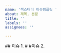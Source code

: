 ```yaml
---
name: '책스터디 이슈템플릿 '
about: 제목, 본문
title: ''
labels: ''
assignees: ''

---
```


<!-- 제목 양식 : [O주차] 책이름_O장_본인이름--!>


## 이슈 1.

# #이슈 2.
